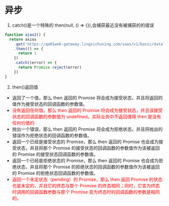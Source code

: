 # 异步

1. catch()是一个特殊的 then(null, () => {}),会捕获最近没有被捕获的的错误

```js
function ajax2() {
  return axios
    .get('https://qa01web-gateway.lingxichuxing.com/saas/v1/basic/dataTypes')
    .then(() => {
      return 1
    })
    .catch((error) => {
      return Promise.reject(error)
    })
}
```

2. then()返回值

- 返回了一个值，那么 then 返回的 Promise 将会成为接受状态，并且将返回的值作为接受状态的回调函数的参数值。
- <font color=red>没有返回任何值，那么 then 返回的 Promise 将会成为接受状态，并且该接受状态的回调函数的参数值为 undefined。实际业务中不返回值得 then 是没有任何价值的</font>
- 抛出一个错误，那么 then 返回的 Promise 将会成为拒绝状态，并且将抛出的错误作为拒绝状态的回调函数的参数值。
- 返回一个已经是接受状态的 Promise，那么 then 返回的 Promise 也会成为接受状态，并且将那个 Promise 的接受状态的回调函数的参数值作为该被返回的 Promise 的接受状态回调函数的参数值。
- 返回一个已经是拒绝状态的 Promise，那么 then 返回的 Promise 也会成为拒绝状态，并且将那个 Promise 的拒绝状态的回调函数的参数值作为该被返回的 Promise 的拒绝状态回调函数的参数值。
- <font color=red>返回一个未定状态（pending）的 Promise，那么 then 返回 Promise 的状态也是未定的，并且它的终态与那个 Promise 的终态相同；同时，它变为终态时调用的回调函数参数与那个 Promise 变为终态时的回调函数的参数是相同的。</font>
